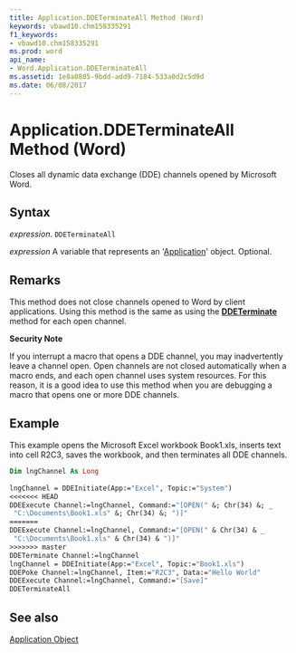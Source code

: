 ```yaml
---
title: Application.DDETerminateAll Method (Word)
keywords: vbawd10.chm158335291
f1_keywords:
- vbawd10.chm158335291
ms.prod: word
api_name:
- Word.Application.DDETerminateAll
ms.assetid: 1e8a0805-9bdd-add9-7184-533a0d2c5d9d
ms.date: 06/08/2017
---
```



# Application.DDETerminateAll Method (Word)

Closes all dynamic data exchange (DDE) channels opened by Microsoft Word.


## Syntax

 _expression_. `DDETerminateAll`

 _expression_ A variable that represents an '[Application](Word.Application.md)' object. Optional.


## Remarks

This method does not close channels opened to Word by client applications. Using this method is the same as using the  **[DDETerminate](Word.Application.DDETerminate.md)** method for each open channel.


 **Security Note**  



If you interrupt a macro that opens a DDE channel, you may inadvertently leave a channel open. Open channels are not closed automatically when a macro ends, and each open channel uses system resources. For this reason, it is a good idea to use this method when you are debugging a macro that opens one or more DDE channels.


## Example

This example opens the Microsoft Excel workbook Book1.xls, inserts text into cell R2C3, saves the workbook, and then terminates all DDE channels.


```vb
Dim lngChannel As Long 
 
lngChannel = DDEInitiate(App:="Excel", Topic:="System") 
<<<<<<< HEAD
DDEExecute Channel:=lngChannel, Command:="[OPEN(" &; Chr(34) &; _ 
 "C:\Documents\Book1.xls" &; Chr(34) &; ")]" 
=======
DDEExecute Channel:=lngChannel, Command:="[OPEN(" & Chr(34) & _ 
 "C:\Documents\Book1.xls" & Chr(34) & ")]" 
>>>>>>> master
DDETerminate Channel:=lngChannel 
lngChannel = DDEInitiate(App:="Excel", Topic:="Book1.xls") 
DDEPoke Channel:=lngChannel, Item:="R2C3", Data:="Hello World" 
DDEExecute Channel:=lngChannel, Command:="[Save]" 
DDETerminateAll
```


## See also


[Application Object](Word.Application.md)

